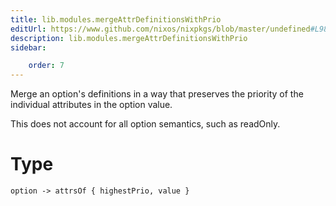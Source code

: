 ```yaml
---
title: lib.modules.mergeAttrDefinitionsWithPrio
editUrl: https://www.github.com/nixos/nixpkgs/blob/master/undefined#L982C34
description: lib.modules.mergeAttrDefinitionsWithPrio
sidebar:

    order: 7
---
```


Merge an option's definitions in a way that preserves the priority of the
individual attributes in the option value.

This does not account for all option semantics, such as readOnly.

# Type

```
option -> attrsOf { highestPrio, value }
```



